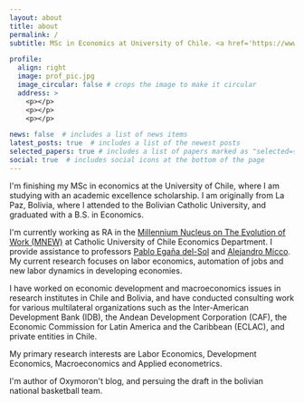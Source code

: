 ```yaml
---
layout: about
title: about
permalink: /
subtitle: MSc in Economics at University of Chile. <a href='https://www.m-new.org/our-team'> RA at M-NEW</a>.

profile:
  align: right
  image: prof_pic.jpg
  image_circular: false # crops the image to make it circular
  address: >
    <p></p>
    <p></p>
    <p></p>

news: false  # includes a list of news items
latest_posts: true  # includes a list of the newest posts
selected_papers: true # includes a list of papers marked as "selected={true}"
social: true  # includes social icons at the bottom of the page
---
```


I'm finishing my MSc in economics at the University of Chile, where I am studying with an academic excellence scholarship.  I am originally from La Paz, Bolivia, where I attended to the Bolivian Catholic University, and graduated with a B.S. in Economics.

I'm currently working as RA in the [Millennium Nucleus on The Evolution of Work (MNEW)](https://www.m-new.org/) at Catholic University of Chile Economics Department. I provide assistance to professors [Pablo Egaña del-Sol](https://pabloeganadelsol.com/) and [Alejandro Micco](https://fen.uchile.cl/es/academicos-investigacion/directorio-de-academicos/detalle/alejandro-micco). My current research focuses on labor economics, automation of jobs and new labor dynamics in developing economies.

I have worked on economic development and macroeconomics issues in research institutes in Chile and Bolivia, and have conducted consulting work for various multilateral organizations such as the Inter-American Development Bank (IDB), the Andean Development Corporation (CAF), the Economic Commission for Latin America and the Caribbean (ECLAC), and private entities in Chile.

My primary research interests are Labor Economics, Development Economics, Macroeconomics and Applied econometrics.

I'm author of Oxymoron't blog, and persuing the draft in the bolivian national basketball team.